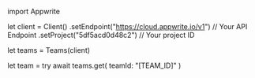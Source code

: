 import Appwrite

let client = Client()
    .setEndpoint("https://cloud.appwrite.io/v1") // Your API Endpoint
    .setProject("5df5acd0d48c2") // Your project ID

let teams = Teams(client)

let team = try await teams.get(
    teamId: &quot;[TEAM_ID]&quot;
)

